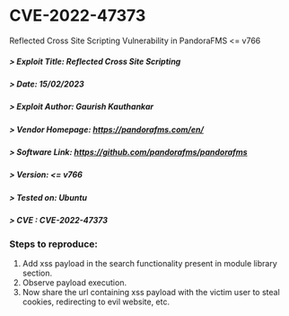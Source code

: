 # CVE-2022-47373
Reflected Cross Site Scripting Vulnerability in PandoraFMS <= v766


##### > Exploit Title: Reflected Cross Site Scripting
##### > Date: 15/02/2023
##### > Exploit Author: Gaurish Kauthankar
##### > Vendor Homepage: https://pandorafms.com/en/
##### > Software Link: https://github.com/pandorafms/pandorafms
##### > Version: <= v766
##### > Tested on: Ubuntu
##### > CVE : CVE-2022-47373


### Steps to reproduce:  
1. Add xss payload in the search functionality present in module library section.  
2. Observe payload execution.  
3. Now share the url containing xss payload with the victim user to steal cookies, redirecting to evil website, etc.
